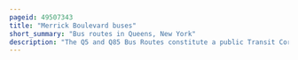 ```yaml
---
pageid: 49507343
title: "Merrick Boulevard buses"
short_summary: "Bus routes in Queens, New York"
description: "The Q5 and Q85 Bus Routes constitute a public Transit Corridor running along merrick Boulevard in southeastern Queens new york City. The Routes run from the Jamaica Center Transit Hub and Business District to Rosedale, with continued Service to Green Acres Mall in Valley Stream, Nassau County. The Q4 and Q84 Buses also serve the northern Portion of the Corridor before diverging East respectively along linden Boulevard and 120th Avenue. The Q4 Q5 and Q85 also provide limited Stops along the Corridor. The Routes on the Corridor primarily serve as Feeder Routes to new York City Subway Services at Jamaica Centerparsonsarcher Station."
---
```

